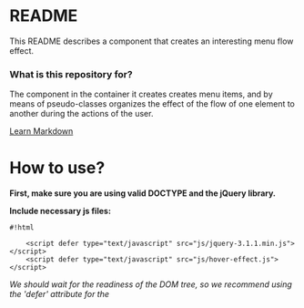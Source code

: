 # README #

This README describes a component that creates an interesting menu flow effect.

### What is this repository for? ###

 The component in the container it creates creates menu items, 
 and by means of pseudo-classes organizes the effect of the flow 
 of one element to another during the actions of the user.

 [Learn Markdown](http://gordievskiy.com/lab/hover_effect)

# How to use? #

**First, make sure you are using valid DOCTYPE and the jQuery library.**

**Include necessary js files:**
    
```
#!html

    <script defer type="text/javascript" src="js/jquery-3.1.1.min.js"></script>
    <script defer type="text/javascript" src="js/hover-effect.js"></script>
```

*We should wait for the readiness of the DOM tree, so we recommend using the 'defer' attribute for the <script> tag.*

**Add CSS file:**
    
```
#!html

    <link href="css/hover-effect-styles.css" rel="stylesheet">
```
*Read carefully the css file, some settings of the component depend on it:*

* the speed of the effect playback

* background-color of the effect

**Create a element <ul> like this:**
    
```
#!html

    <ul class="horizontal-hover-effect"></ul> or this one:
    <ul class="vertical-hover-effect"></ul>
```

*You can use any class, the main thing is to transfer the component to the container, in which it will place the necessary elements and perform the necessary actions.*

**Fire plugin using jQuery selector.**

This is basic - uses default settings:
    
```
#!javascript

    $(selector).gordHoverEffect();
```

**You can set the following custom settings:**

* Names of menu items

    *Default: 'item 1', 'item 2' and so on*

* Links that should open when you click on menu items


```
#!html

    <a href='javascript:;'></a>
```


* Direction of the effect: vertical or horizontal

    *Default: 'horizontal'*

    *If your component should work vertically, do not forget to add the parameter:* 


```
#!javascript

    directions: 'vertical'
```

**Optional settings:**


* set the class for the elements created by the component
    
    *Dafault: null*

* set the handler for the click event
    
    *Default: null*


**Example:**
```
#!javascript

$(selector).gordHoverEffect({
    directions: 'horizontal',
    itemsName : [
        'item 1',
        'item 2'
    ],
    links     : [
      'javascript:;',
      'javascript:;'
    ],
    // Optional settings:
    itemClass : null,
    onClick   : null
});
```

*You can initialize instances of the effect one at a time, or you can specify settings for multiple instances at once, if they are the same.
Vertical and horizontal effects are set separately using different initial options 'directions'.*

**Example of setting a full configuration:**

```
#!javascript

$('.vertical-hover-effect').gordHoverEffect({
    directions: 'vertical',
    itemsName : [
        'Clothing',
        'Electronics',
        'Shoes',
        'Watches',
        'Jewellery',
        'Sports'
    ],
    links     : [
      '/clothing',
      '/electronics',
      '/shoes',
      '/watches',
      '/jewellery',
      '/sports',
    ],
    // Optional settings:
    itemClass : 'myClass',
    onClick   : handler
});

function handler (event) {
    console.log( $( event.target ) );
};
```

### Who do I talk to? ###

 I'm a repo owner.